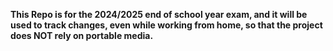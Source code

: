 <b>This Repo is for the 2024/2025 end of school year exam, and it will be used to track changes, even while working from home, so that the project does NOT rely on portable media.</b>

